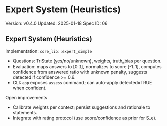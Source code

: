 # Expert System (Heuristics)
Version: v0.4.0
Updated: 2025-01-18
Spec ID: 06

## Expert System (Heuristics)

Implementation: `core_lib::expert_simple`
- Questions: TriState (yes/no/unknown), weights, truth_bias per question.
- Evaluation: maps answers to [0..1], normalizes to score [-1..1], computes confidence from answered ratio with unknown penalty, suggests detected if confidence >= 0.6.
- CLI: `app` exposes `assess` command; can auto-apply detected=TRUE when confident.

Open improvements
- Calibrate weights per context; persist suggestions and rationale to statements.
- Integrate with rating protocol (use score/confidence as prior for S_e).
